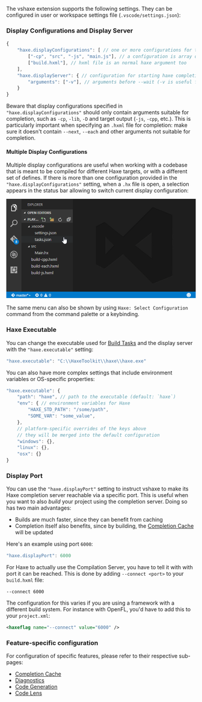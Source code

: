 The vshaxe extension supports the following settings. They can be configured in user or workspace settings file (`.vscode/settings.json`):

### Display Configurations and Display Server

```js
{
    "haxe.displayConfigurations": [ // one or more configurations for the haxe completion server
        ["-cp", "src", "-js", "main.js"], // a configuration is array of arguments passed to the completion server
        ["build.hxml"], // hxml file is an normal haxe argument too
    ],
    "haxe.displayServer": { // configuration for starting haxe completion server itself
        "arguments": ["-v"], // arguments before --wait (-v is useful for debugging)
    }
}
```

Beware that display configurations specified in `"haxe.displayConfigurations"` should only contain arguments suitable for
completion, such as `-cp`, `-lib`, `-D` and target output (`-js`, `-cpp`, etc.). This is particularly important when
specifying an `.hxml` file for completion: make sure it doesn't contain `--next`, `--each` and other arguments
not suitable for completion.

#### Multiple Display Configurations

Multiple display configurations are useful when working with a codebase that is meant
to be compiled for different Haxe targets, or with a different set of defines. If
there is more than one configuration provided in the `"haxe.displayConfigurations"` setting,
when a `.hx` file is open, a selection appears in the status bar allowing to switch current
display configuration:

![](images/configuration/configs.gif)

The same menu can also be shown by using `Haxe: Select Configuration` command from the command palette or a keybinding.

### Haxe Executable

You can change the executable used for [Build Tasks](/vshaxe/vshaxe/wiki/Build-Tasks) and the display server with the `"haxe.executable"` setting:

```js
"haxe.executable": "C:\\HaxeToolkit\\haxe\\haxe.exe"
```

You can also have more complex settings that include environment variables or OS-specific properties:

```js
"haxe.executable": {
    "path": "haxe", // path to the executable (default: `haxe`)
    "env": { // environment variables for Haxe
        "HAXE_STD_PATH": "/some/path",
        "SOME_VAR": "some_value",
    },
    // platform-specific overrides of the keys above
    // they will be merged into the default configuration
    "windows": {},
    "linux": {},
    "osx": {}
}
```

### Display Port

You can use the `"haxe.displayPort"` setting to instruct vshaxe to make its Haxe completion server reachable via a specific port. This is useful when you want to also _build_ your project using the completion server. Doing so has two main advantages:

- Builds are much faster, since they can benefit from caching
- Completion itself also benefits, since by building, the [Completion Cache](/vshaxe/vshaxe/wiki/Completion-Cache) will be updated

Here's an example using port `6000`:

```js
"haxe.displayPort": 6000
```

For Haxe to actually use the Compilation Server, you have to tell it with with port it can be reached. This is done by adding `--connect <port>` to your `build.hxml` file:

```
--connect 6000
```

The configuration for this varies if you are using a framework with a different build system. For instance with OpenFL, you'd have to add this to your `project.xml`:

```xml
<haxeflag name="--connect" value="6000" />
```

### Feature-specific configuration

For configuration of specific features, please refer to their respective sub-pages:

- [Completion Cache](/vshaxe/vshaxe/wiki/Completion-Cache#how-do-i-disable-it)
- [Diagnostics](/vshaxe/vshaxe/wiki/Diagnostics#configuration)
- [Code Generation](/vshaxe/vshaxe/wiki/Code-Generation#configuration)
- [Code Lens](/vshaxe/vshaxe/wiki/Code-Lens)